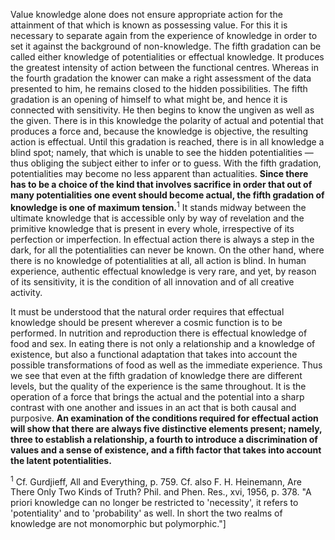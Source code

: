 Value knowledge alone does not ensure appropriate action for the attainment of that which is known as possessing value. For this it is necessary to separate again from the experience of knowledge in order to set it against the background of non-knowledge. The fifth gradation can be called either knowledge of potentialities or effectual knowledge. It produces the greatest intensity of action between the functional centres. Whereas in the fourth gradation the knower can make a right assessment of the data presented to him, he remains closed to the hidden possibilities. The fifth gradation is an opening of himself to what might be, and hence it is connected with sensitivity. He then begins to know the ungiven as well as the given. There is in this knowledge the polarity of actual and potential that produces a force and, because the knowledge is objective, the resulting action is effectual. Until this gradation is reached, there is in all knowledge a blind spot; namely, that which is unable to see the hidden potentialities —thus obliging the subject either to infer or to guess. With the fifth gradation, potentialities may become no less apparent than actualities. **Since there has to be a choice of the kind that involves sacrifice in order that out of many potentialities one event should become actual, the fifth gradation of knowledge is one of maximum tension.**<sup>1</sup> It stands midway between the ultimate knowledge that is accessible only by way of revelation and the primitive knowledge that is present in every whole, irrespective of its perfection or imperfection. In effectual action there is always a step in the dark, for all the potentialities can never be known. On the other hand, where there is no knowledge of potentialities at all, all action is blind. In human experience, authentic effectual knowledge is very rare, and yet, by reason of its sensitivity, it is the condition of all innovation and of all creative activity. 

It must be understood that the natural order requires that effectual knowledge should be present wherever a cosmic function is to be performed. In nutrition and reproduction there is effectual knowledge of food and sex. In eating there is not only a relationship and a knowledge of existence, but also a functional adaptation that takes into account the possible transformations of food as well as the immediate experience. Thus we see that even at the fifth gradation of knowledge there are different levels, but the quality of the experience is the same throughout. It is the operation of a force that brings the actual and the potential into a sharp contrast with one another and issues in an act that is both causal and purposive. **An examination of the conditions required for effectual action will show that there are always five distinctive elements present; namely, three to establish a relationship, a fourth to introduce a discrimination of values and a sense of existence, and a fifth factor that takes into account the latent potentialities.** 

<sup>1</sup> Cf. Gurdjieff, All and Everything, p. 759. Cf. also F. H. Heinemann, Are There Only Two Kinds of Truth? Phil. and Phen. Res., xvi, 1956, p. 378. "A priori knowledge can no longer be restricted to 'necessity', it refers to 'potentiality' and to 'probability' as well. In short the two realms of knowledge are not monomorphic but polymorphic."]